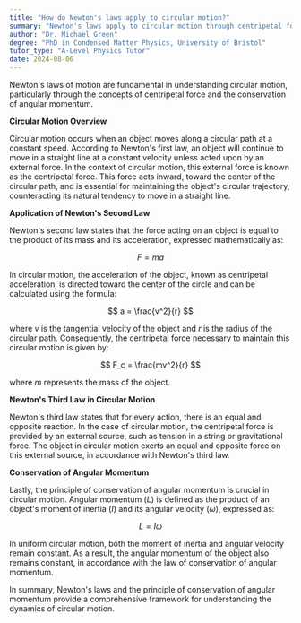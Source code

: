 ```yaml
---
title: "How do Newton's laws apply to circular motion?"
summary: "Newton's laws apply to circular motion through centripetal force and the conservation of angular momentum."
author: "Dr. Michael Green"
degree: "PhD in Condensed Matter Physics, University of Bristol"
tutor_type: "A-Level Physics Tutor"
date: 2024-08-06
---
```


Newton's laws of motion are fundamental in understanding circular motion, particularly through the concepts of centripetal force and the conservation of angular momentum.

**Circular Motion Overview**

Circular motion occurs when an object moves along a circular path at a constant speed. According to Newton's first law, an object will continue to move in a straight line at a constant velocity unless acted upon by an external force. In the context of circular motion, this external force is known as the centripetal force. This force acts inward, toward the center of the circular path, and is essential for maintaining the object's circular trajectory, counteracting its natural tendency to move in a straight line.

**Application of Newton's Second Law**

Newton's second law states that the force acting on an object is equal to the product of its mass and its acceleration, expressed mathematically as:

$$
F = ma
$$

In circular motion, the acceleration of the object, known as centripetal acceleration, is directed toward the center of the circle and can be calculated using the formula:

$$
a = \frac{v^2}{r}
$$

where $v$ is the tangential velocity of the object and $r$ is the radius of the circular path. Consequently, the centripetal force necessary to maintain this circular motion is given by:

$$
F_c = \frac{mv^2}{r}
$$

where $m$ represents the mass of the object.

**Newton's Third Law in Circular Motion**

Newton's third law states that for every action, there is an equal and opposite reaction. In the case of circular motion, the centripetal force is provided by an external source, such as tension in a string or gravitational force. The object in circular motion exerts an equal and opposite force on this external source, in accordance with Newton's third law.

**Conservation of Angular Momentum**

Lastly, the principle of conservation of angular momentum is crucial in circular motion. Angular momentum ($L$) is defined as the product of an object's moment of inertia ($I$) and its angular velocity ($\omega$), expressed as:

$$
L = I \omega
$$

In uniform circular motion, both the moment of inertia and angular velocity remain constant. As a result, the angular momentum of the object also remains constant, in accordance with the law of conservation of angular momentum.

In summary, Newton's laws and the principle of conservation of angular momentum provide a comprehensive framework for understanding the dynamics of circular motion.
    